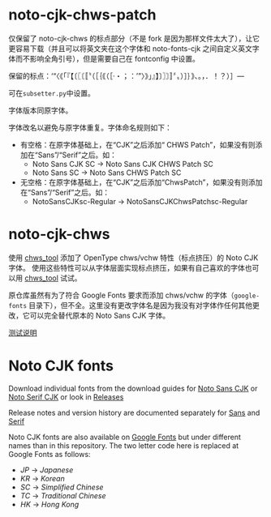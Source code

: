 # noto-cjk-chws-patch
仅保留了 noto-cjk-chws 的标点部分（不是 fork 是因为那样文件太大了），让它更容易下载（并且可以将英文夹在这个字体和 noto-fonts-cjk 之间自定义英文字体而不影响全角引号），但是需要自己在 fontconfig 中设置。

保留的标点：‘“〈《「『【〔〖〘〚〝（［｛｟（［‧・；：’”〉》」』】〕〗〙〛〞〟）］｝｠、。，．！？）］—

可在`subsetter.py`中设置。

字体版本同原字体。

字体改名以避免与原字体重复。字体命名规则如下：

- 有空格：在原字体基础上，在“CJK”之后添加“ CHWS Patch”，如果没有则添加在“Sans”/“Serif”之后。如：
    - Noto Sans CJK SC -> Noto Sans CJK CHWS Patch SC
    - Noto Sans SC -> Noto Sans CHWS Patch SC
- 无空格：在原字体基础上，在“CJK”之后添加“ChwsPatch”，如果没有则添加在“Sans”/“Serif”之后。如：
    - NotoSansCJKsc-Regular -> NotoSansCJKChwsPatchsc-Regular

# noto-cjk-chws
使用 [chws_tool](https://github.com/googlefonts/chws_tool) 添加了 OpenType chws/vchw 特性（标点挤压）的 Noto CJK 字体。
使用这些特性可以从字体层面实现标点挤压，如果有自己喜欢的字体也可以用 [chws_tool](https://github.com/googlefonts/chws_tool) 试试。

原仓库虽然有为了符合 Google Fonts 要求而添加 chws/vchw 的字体（`google-fonts` 目录下），但不全。这里没有更改字体名是因为我没有对字体作任何其他更改，它可以完全替代原本的 Noto Sans CJK 字体。

[测试说明](https://github.com/googlefonts/chws_tool#visual-test)

# Noto CJK fonts

Download individual fonts from the download guides for [Noto Sans CJK](https://github.com/googlefonts/noto-cjk/tree/main/Sans#downloading-noto-sans-cjk) or [Noto Serif CJK](https://github.com/googlefonts/noto-cjk/tree/main/Serif#downloading-noto-serif-cjk) or look in [Releases](https://github.com/googlefonts/noto-cjk/releases)

Release notes and version history are documented separately for [Sans](https://github.com/googlefonts/noto-cjk/blob/main/Sans/NEWS.md#noto-sans-cjk-release-notes) and [Serif](https://github.com/googlefonts/noto-cjk/blob/main/Serif/NEWS.md#noto-serif-cjk-release-notes)

Noto CJK fonts are also available on [Google Fonts](https://fonts.google.com/noto/fonts) but under different names than in this repository. The two letter code here is replaced at Google Fonts as follows:

- *JP* -> *Japanese*
- *KR* -> *Korean*
- *SC* -> *Simplified Chinese*
- *TC* -> *Traditional Chinese*
- *HK* -> *Hong Kong*
